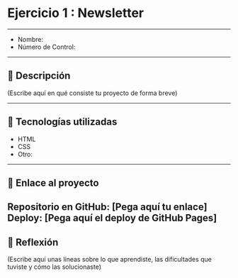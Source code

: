 # Ejercicio 1 : Newsletter

---

- Nombre:
- Número de Control:

---

## 📌 Descripción
(Escribe aquí en qué consiste tu proyecto de forma breve)

---

## 🚀 Tecnologías utilizadas
- HTML  
- CSS  
- Otro: 

---

## 🔗 Enlace al proyecto
Repositorio en GitHub: [Pega aquí tu enlace]  
Deploy: [Pega aquí el deploy de GitHub Pages]
---

## 📝 Reflexión
(Escribe aquí unas líneas sobre lo que aprendiste, las dificultades que tuviste y cómo las solucionaste)
